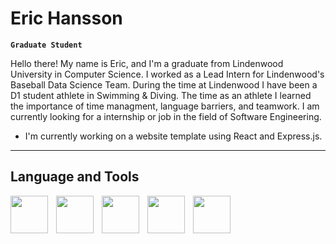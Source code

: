 # Eric Hansson

**`Graduate Student`**

Hello there! My name is Eric, and I'm a graduate from Lindenwood University in Computer Science.
I worked as a Lead Intern for Lindenwood's Baseball Data Science Team. During the time at Lindenwood I have 
been a D1 student athlete in Swimming & Diving. The time as an athlete I learned the importance of
time managment, language barriers, and teamwork. I am currently looking for a internship or job in the field of Software Engineering.

- I'm currently working on a website template using React and Express.js.

---

## Language and Tools

<img align="left" alt="" width="60px" style="padding-right: 10px;" src="https://cdn.jsdelivr.net/gh/devicons/devicon@latest/icons/cplusplus/cplusplus-original.svg">
<img align="left" alt="" width="60px" style="padding-right: 10px;" src="https://cdn.jsdelivr.net/gh/devicons/devicon@latest/icons/linux/linux-original.svg">
<img align="left" alt="" width="60px" style="padding-right: 10px;" src="https://cdn.jsdelivr.net/gh/devicons/devicon@latest/icons/react/react-original-wordmark.svg">
<img align="left" alt="" width="60px" style="padding-right: 10px;" src="https://cdn.jsdelivr.net/gh/devicons/devicon@latest/icons/mysql/mysql-original.svg">
<img align="left" alt="" width="60px" style="padding-right: 10px;" src="https://cdn.jsdelivr.net/gh/devicons/devicon@latest/icons/javascript/javascript-original.svg">

